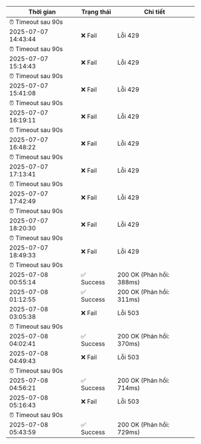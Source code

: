 | Thời gian | Trạng thái | Chi tiết |
|---|---|---|
⏰ Timeout sau 90s |
| 2025-07-07 14:43:44 | ❌ Fail | Lỗi 429
⏰ Timeout sau 90s |
| 2025-07-07 15:14:43 | ❌ Fail | Lỗi 429
⏰ Timeout sau 90s |
| 2025-07-07 15:41:08 | ❌ Fail | Lỗi 429
⏰ Timeout sau 90s |
| 2025-07-07 16:19:11 | ❌ Fail | Lỗi 429
⏰ Timeout sau 90s |
| 2025-07-07 16:48:22 | ❌ Fail | Lỗi 429
⏰ Timeout sau 90s |
| 2025-07-07 17:13:41 | ❌ Fail | Lỗi 429
⏰ Timeout sau 90s |
| 2025-07-07 17:42:49 | ❌ Fail | Lỗi 429
⏰ Timeout sau 90s |
| 2025-07-07 18:20:30 | ❌ Fail | Lỗi 429
⏰ Timeout sau 90s |
| 2025-07-07 18:49:33 | ❌ Fail | Lỗi 429
⏰ Timeout sau 90s |
| 2025-07-08 00:55:14 | ✅ Success | 200 OK (Phản hồi: 388ms) |
| 2025-07-08 01:12:55 | ✅ Success | 200 OK (Phản hồi: 311ms) |
| 2025-07-08 03:05:38 | ❌ Fail | Lỗi 503
⏰ Timeout sau 90s |
| 2025-07-08 04:02:41 | ✅ Success | 200 OK (Phản hồi: 370ms) |
| 2025-07-08 04:49:43 | ❌ Fail | Lỗi 503
⏰ Timeout sau 90s |
| 2025-07-08 04:56:21 | ✅ Success | 200 OK (Phản hồi: 714ms) |
| 2025-07-08 05:16:43 | ❌ Fail | Lỗi 503
⏰ Timeout sau 90s |
| 2025-07-08 05:43:59 | ✅ Success | 200 OK (Phản hồi: 729ms) |
